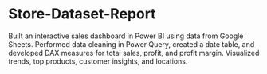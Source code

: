 # Store-Dataset-Report
Built an interactive sales dashboard in Power BI using data from Google Sheets. Performed data cleaning in Power Query, created a date table, and developed DAX measures for total sales, profit, and profit margin. Visualized trends, top products, customer insights, and locations.
